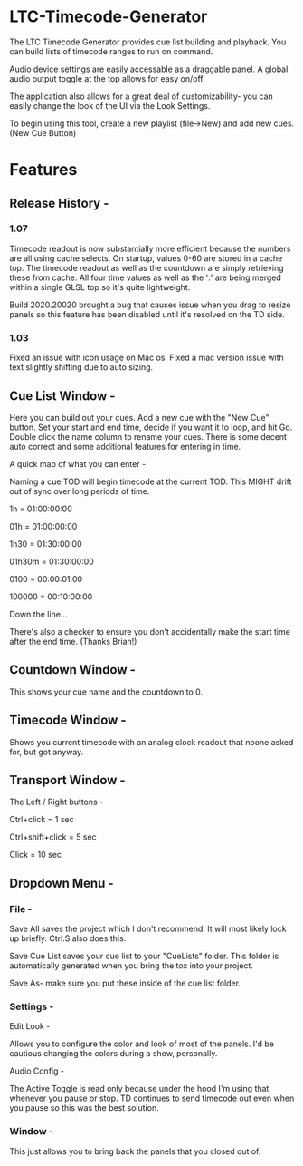 # LTC-Timecode-Generator
The LTC Timecode Generator provides cue list building and playback. You can build lists of timecode ranges to run on command. 

Audio device settings are easily accessable as a draggable panel. A global audio output toggle at the top allows for easy on/off. 

The application also allows for a great deal of customizability- you can easily change the look of the UI via the Look Settings. 

To begin using this tool, create a new playlist (file->New) and add new cues. (New Cue Button)

# Features



## Release History - 

### 1.07
Timecode readout is now substantially more efficient because the numbers are all using cache selects.  On startup, values 0-60 are stored in a cache top. The timecode readout as well as the countdown are simply retrieving these from cache. All four time values as well as the ':' are being merged within a single GLSL top so it's quite lightweight.

Build 2020.20020 brought a bug that causes issue when you drag to resize panels so this feature has been disabled until it's resolved on the TD side.

### 1.03 
Fixed an issue with icon usage on Mac os. Fixed a mac version issue with text slightly shifting due to auto sizing.



## Cue List Window - 

Here you can build out your cues. Add a new cue with the "New Cue" button. Set your start and end time, decide if you want it to loop, and hit Go.  Double click the name column to rename your cues.
There is some decent auto correct and some additional features for entering in time.

A quick map of what you can enter - 

Naming a cue TOD will begin timecode at the current TOD. This MIGHT drift out of sync over long periods of time.

1h = 01:00:00:00

01h = 01:00:00:00

1h30 = 01:30:00:00

01h30m = 01:30:00:00

0100 = 00:00:01:00

100000 = 00:10:00:00

Down the line...

There's also a checker to ensure you don't accidentally make the start time after the end time. (Thanks Brian!)

## Countdown Window - 

This shows your cue name and the countdown to 0.

## Timecode Window - 

Shows you current timecode with an analog clock readout that noone asked for, but got anyway.

## Transport Window - 

The Left / Right buttons - 

Ctrl+click = 1 sec

Ctrl+shift+click = 5 sec

Click = 10 sec

## Dropdown Menu -

### File - 

Save All saves the project which I don't recommend. It will most likely lock up briefly.  Ctrl.S also does this.

Save Cue List saves your cue list to your "CueLists" folder. This folder is automatically generated when you bring the tox into your project. 

Save As- make sure you put these inside of the cue list folder.

### Settings - 

Edit Look - 

Allows you to configure the color and look of most of the panels. I'd be cautious changing the colors during a show, personally.

Audio Config - 

The Active Toggle is read only because under the hood I'm using that whenever you pause or stop. TD continues to send timecode out even when you pause so this was the best solution.

### Window - 

This just allows you to bring back the panels that you closed out of.




